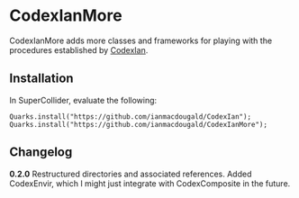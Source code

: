 # CodexIanMore

CodexIanMore adds more classes and frameworks for playing with the procedures established by [CodexIan](https://github.com/ianmacdougald/CodexIan).

## Installation

In SuperCollider, evaluate the following: 

~~~~
Quarks.install("https://github.com/ianmacdougald/CodexIan"); 
Quarks.install("https://github.com/ianmacdougald/CodexIanMore");
~~~~

## Changelog

**0.2.0**
Restructured directories and associated references. 
Added CodexEnvir, which I might just integrate with CodexComposite in the future.
